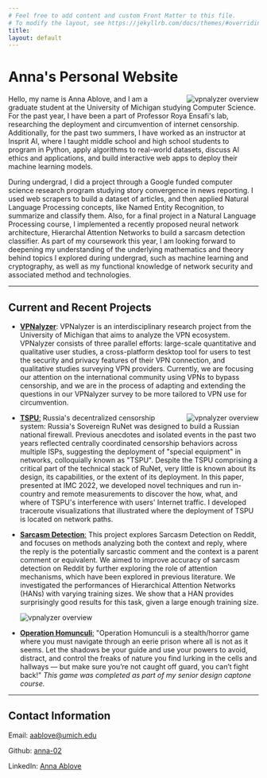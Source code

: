 ```yaml
---
# Feel free to add content and custom Front Matter to this file.
# To modify the layout, see https://jekyllrb.com/docs/themes/#overriding-theme-defaults
title: 
layout: default
---
```

<div class=""></div>

<div class="container pt-5 pb-2">
	<div class="row justify-content-md-center">

  <div class="text-center col-12 col-md-7 mb-lg-1 pt-4">
    <h1>Anna's Personal Website</h1>
</div>

</div>
	<div class="row py-1 justify-content-between">
    <div class="text-justify col-12 order-1 order-md-1">
      <div class="mb-1"> 
      </div>
        <div class="col-12 mb-lg-1 pt-4 text-center col align-self-center">
        <img alt="vpnalyzer overview" id="right" style=" width: auto; height: auto; max-width:40%; float: right; padding-left: 1cm;" src="{{ site.url }}/assets/img/anna_pic.jpeg" />
        </div>
      <p class="large">Hello, my name is Anna Ablove, and I am a graduate student at the University of Michigan studying Computer Science. For the past year, I have been a part of Professor Roya Ensafi's lab, researching the deployment and circumvention of internet censorship. Additionally, for the past two summers, I have worked as an instructor at Insprit AI, where I taught middle school and high school students to program in Python, apply algorithms to real-world datasets, discuss AI ethics and applications, and build interactive web apps to deploy their machine learning models. </p>
      <p class="large">During undergrad, I did a project through a Google funded computer science research program studying story convergence in news reporting. I used web scrapers to build a dataset of articles, and then applied Natural Language Processing concepts, like Named Entity Recognition, to summarize and classify them. Also, for a final project in a Natural Language Processing course, I implemented a recently proposed neural network architecture, Hierarchal Attention Networks to build a sarcasm detection classifier. As part of my coursework this year, I am looking forward to deepening my understanding of the underlying mathematics and theory behind topics I explored during undergrad, such as machine learning and cryptography, as well as my functional knowledge of network security and associated method and technologies. </p>
      </div>  

</div>
</div>

<div class="container">
  <hr>
	<div class="row justify-content-md-center">
    <!-- <div class="text-center col-12 col-md-7 mb-lg-1 pt-4">
      <h1>Releases</h1>
  </div> -->
<div class="text-center col-12 col-md-7 mb-lg-1 pt-4">
	<h2 id="beta">Current and Recent Projects</h2>
</div>
</div>
	<div class="row py-1 justify-content-between">
    <div class="text-justify col-12 order-1 order-md-1">
      <!-- <div class="mb-1"> 
      </div> -->
      <ul>
      <li> <p class="large"> <a href="https://vpnalyzer.org/"><b>VPNalyzer</b></a>: VPNalyzer is an interdisciplinary research project from the University of Michigan that aims to analyze the VPN ecosystem. VPNalyzer consists of three parallel efforts: large-scale quantitative and qualitative user studies, a cross-platform desktop tool for users to test the security and privacy features of their VPN connection, and qualitative studies surveying VPN providers. Currently, we are focusing our attention on the international community using VPNs to bypass censorship, and we are in the process of adapting and extending the questions in our VPNalyzer survey to be more tailored to VPN use for circumvention.</p></li>
        <div class="col-12 mb-lg-1 pt-4 text-center col align-self-center">
        <img alt="vpnalyzer overview" id="right" style=" width: auto; height: auto; max-width:40%; float: right; padding-left: 1cm;" src="{{ site.url }}/assets/img/big_tracegraph.png" />
        </div>
        <li> <p class="large"> <a href="https://dl.acm.org/doi/abs/10.1145/3517745.3561461"><b>TSPU</b>:</a>  Russia's decentralized censorship system: Russia's Sovereign RuNet was designed to build a Russian national firewall. Previous anecdotes and isolated events in the past two years reflected centrally coordinated censorship behaviors across multiple ISPs, suggesting the deployment of "special equipment" in networks, colloquially known as "TSPU". Despite the TSPU comprising a critical part of the technical stack of RuNet, very little is known about its design, its capabilities, or the extent of its deployment. In this paper, presented at IMC 2022, we developed novel techniques and run in-country and remote measurements to discover the how, what, and where of TSPU's interference with users' Internet traffic. I developed traceroute visualizations that illustrated where the deployment of TSPU is located on network paths. </p></li>
        <li> <p class="large"> <a href="https://github.com/anna-02/487final"><b>Sarcasm Detection</b>:</a>  This project explores Sarcasm Detection on Reddit, and focuses on methods analyzing both the context and reply, where the reply is the potentially sarcastic comment and the context is a parent comment or equivalent. We aimed to improve accuracy of sarcasm detection on Reddit by further exploring the role of attention mechanisms, which have been explored in previous literature. We investigated the performances of Hierarchical Attention Networks (HANs) with varying training sizes. We show that a HAN provides surprisingly good results for this task, given a large enough training size.</p></li>
        <div class="col-12 mb-lg-1 pt-4 text-center col align-self-center">
        <img alt="vpnalyzer overview" id="right" style=" width: auto; height: auto; max-width:40%;" src="{{ site.url }}/assets/img/hands.png" />
        </div>
        <li> <p class="large"> <a href="https://hiyori-02.itch.io/operation-homunculi"><b>Operation Homunculi</b>:</a> "Operation Homunculi is a stealth/horror game where you must navigate through an eerie prison where all is not as it seems. Let the shadows be your guide and use your powers to avoid, distract, and control the freaks of nature you find lurking in the cells and hallways — but make sure you’re not caught off guard, you can’t fight back!" <i>This game was completed as part of my senior design captone course.</i></p></li>
      </ul>
     </div>
    </div>
</div>

<div class="container">
  <hr>
	<div class="row justify-content-md-center">
<div class="text-center col-12 col-md-7 mb-lg-1 pt-4">
	<h2 id="alpha">Contact Information</h2>
</div>
</div>
	<div class="row py-1 justify-content-between">
    <div class="text-justify col-12 col-md-8 order-1 order-md-1">
      <div class="mb-1"> 
      </div>
	<p class="large">Email: <a href="mailto:aablove@umich.edu">aablove@umich.edu</a></p>
    <p class="large">Github: <a href="https://github.com/anna-02">anna-02</a></p>
    <p class="large">LinkedIn: <a href="https://www.linkedin.com/in/anna-ablove-046941196/">Anna Ablove</a></p>
    </div>
    <!-- <div class="col-12 col-md-4 order-2 order-md-2">
      <div class="mt-5 mt-md-0"><img alt="vpnalyzer tool" style=" width: 80%; height: 60%; object-fit: cover" src="{{ site.url }}/assets/img/vpnalyzer-tool-splash.png" /></div>
      </div> -->
    </div>
</div>